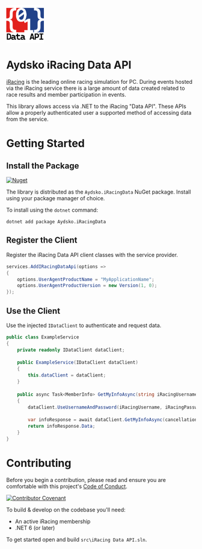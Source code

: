 <img src="Aydsko iRacing Data API ReadMe Logo.png" alt="Aydsko iRacing Data API Logo, which contains the characters &quot;{&quot;, &quot;0&quot;, &quot;1&quot;, and &quot;}&quot; on a red & blue field with &quot;Data API&quot; written below." width="100" />

# Aydsko iRacing Data API

[iRacing](https://www.iracing.com) is the leading online racing simulation for PC. During events hosted via the iRacing service there is a large amount of data created related to race results and member participation in events.

This library allows access via .NET to the iRacing "Data API". These APIs allow a properly authenticated user a supported method of accessing data from the service.

# Getting Started

## Install the Package

[![Nuget](https://img.shields.io/nuget/dt/Aydsko.iRacingData?color=004880&label=NuGet&logo=NuGet)](https://www.nuget.org/packages/Aydsko.iRacingData)

The library is distributed as the `Aydsko.iRacingData` NuGet package. Install using your package manager of choice.

To install using the `dotnet` command:

```pwsh
dotnet add package Aydsko.iRacingData
```

## Register the Client

Register the iRacing Data API client classes with the service provider.

```csharp
services.AddIRacingDataApi(options =>
{
    options.UserAgentProductName = "MyApplicationName";
    options.UserAgentProductVersion = new Version(1, 0);
});
```


## Use the Client

Use the injected `IDataClient` to authenticate and request data.

```csharp
public class ExampleService
{
    private readonly IDataClient dataClient;

    public ExampleService(IDataClient dataClient)
    {
        this.dataClient = dataClient;
    }

    public async Task<MemberInfo> GetMyInfoAsync(string iRacingUsername, string iRacingPassword CancellationToken cancellationToken = default)
    {
        dataClient.UseUsernameAndPassword(iRacingUsername, iRacingPassword);

        var infoResponse = await dataClient.GetMyInfoAsync(cancellationToken);
        return infoResponse.Data;
    }
}
```

# Contributing

Before you begin a contribution, please read and ensure you are comfortable with this project's [Code of Conduct](CODE_OF_CONDUCT.md).

[![Contributor Covenant](https://img.shields.io/badge/Contributor%20Covenant-2.1-4baaaa.svg)](CODE_OF_CONDUCT.md)

To build & develop on the codebase you'll need:

 - An active iRacing membership
 - .NET 6 (or later)

To get started open and build `src\iRacing Data API.sln`.
